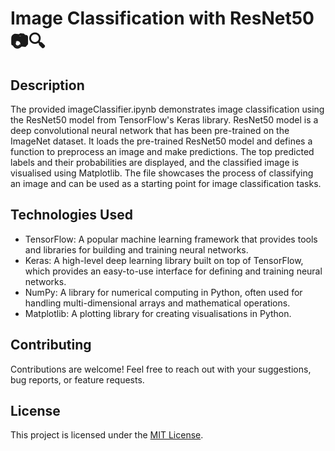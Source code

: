 # Image Classification with ResNet50 📷🔍

## Description
The provided imageClassifier.ipynb demonstrates image classification using the ResNet50 model from TensorFlow's Keras library. ResNet50 model is a deep convolutional neural network that has been pre-trained on the ImageNet dataset. It loads the pre-trained ResNet50 model and defines a function to preprocess an image and make predictions. The top predicted labels and their probabilities are displayed, and the classified image is visualised using Matplotlib. The file showcases the process of classifying an image and can be used as a starting point for image classification tasks.

## Technologies Used
- TensorFlow: A popular machine learning framework that provides tools and libraries for building and training neural networks.
- Keras: A high-level deep learning library built on top of TensorFlow, which provides an easy-to-use interface for defining and training neural networks.
- NumPy: A library for numerical computing in Python, often used for handling multi-dimensional arrays and mathematical operations.
- Matplotlib: A plotting library for creating visualisations in Python.

## Contributing
Contributions are welcome! Feel free to reach out with your suggestions, bug reports, or feature requests.

## License
This project is licensed under the [MIT License](LICENSE).
